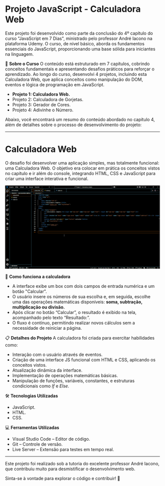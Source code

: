 # Projeto JavaScript - Calculadora Web

Este projeto foi desenvolvido como parte da conclusão do 4º capítulo do curso "JavaScript em 7 Dias", ministrado pelo professor André Iacono na plataforma Udemy. O curso, de nível básico, aborda os fundamentos essenciais do JavaScript, proporcionando uma base sólida para iniciantes na linguagem.

🎯 **Sobre o Curso**
O conteúdo está estruturado em 7 capítulos, cobrindo conceitos fundamentais e apresentando desafios práticos para reforçar o aprendizado. Ao longo do curso, desenvolvi 4 projetos, incluindo esta Calculadora Web, que aplica conceitos como manipulação do DOM, eventos e lógica de programação em JavaScript.

- **Projeto 1: Calculadora Web.**
- Projeto 2: Calculadora de Gorjetas.
- Projeto 3: Gerador de Cores.
- Projeto 4: Adivinhe o Número.

Abaixo, você encontrará um resumo do conteúdo abordado no capítulo 4, além de detalhes sobre o processo de desenvolvimento do projeto:

------------------------------------------------------------------

# Calculadora Web

O desafio foi desenvolver uma aplicação simples, mas totalmente funcional: uma Calculadora Web. O objetivo era colocar em prática os conceitos vistos no capítulo e ir além do console, integrando HTML, CSS e JavaScript para criar uma interface interativa e funcional.

<img src="Imagens\AnimaçãoCalculadoraWeb.gif">


📌 **Como funciona a calculadora**

- A interface exibe um box com dois campos de entrada numérica e um botão "Calcular".
- O usuário insere os números de sua escolha e, em seguida, escolhe uma das operações matemáticas disponíveis: **soma, subtração, multiplicação ou divisão.**
- Após clicar no botão “Calcular”, o resultado é exibido na tela, acompanhado pelo texto “Resultado:”.
- O fluxo é contínuo, permitindo realizar novos cálculos sem a necessidade de reiniciar a página.

📋 **Detalhes do Projeto**
A calculadora foi criada para exercitar habilidades como:

- Interação com o usuário através de eventos.
- Criação de uma interface JS funcional com HTML e CSS, aplicando os conceitos vistos.
- Atualização dinâmica da interface.
- Implementação de operações matemáticas básicas.
- Manipulação de funções, variáveis, constantes, e estruturas condicionais como *If* e *Else*.

🛠️ **Tecnologias Utilizadas**

- JavaScript.
- HTML.
- CSS.

💻 **Ferramentas Utilizadas**

- Visual Studio Code – Editor de código.
- Git – Controle de versão.
- Live Server – Extensão para testes em tempo real.

-----

Este projeto foi realizado sob a tutoria do excelente professor André Iacono, que contribuiu muito para desmistificar o desenvolvimento web.

Sinta-se à vontade para explorar o código e contribuir! 🚀
